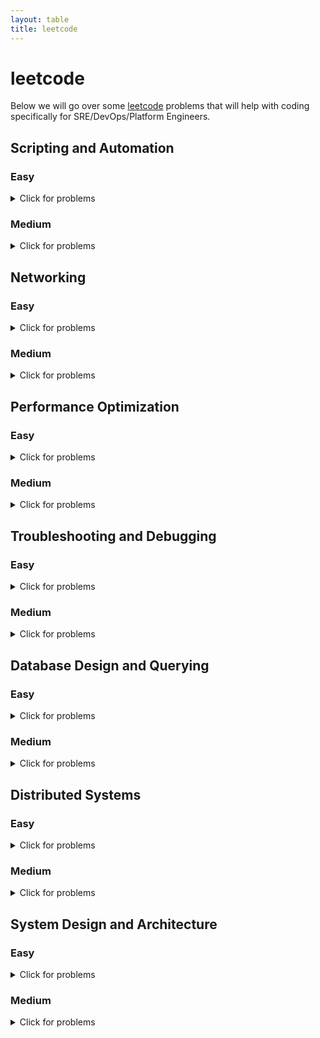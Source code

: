 ```yaml
---
layout: table
title: leetcode
---
```

# leetcode
Below we will go over some [leetcode](https://leetcode.com/problemset/all/) problems that will help with coding specifically for SRE/DevOps/Platform Engineers.

## Scripting and Automation

### Easy
<details>
<summary>Click for problems</summary>
<ol>
<li><a href="https://leetcode.com/problems/length-of-last-word/">Length of Last Word</a> - Problem #58</li>
<details>
<summary>Summary</summary>
This problem involves manipulating strings, which is a common task in scripting. You need to find the length of the last word in a string.
</details>
<details>
<summary>Problem</summary>
</details>
<details>
<summary>Solution</summary>
</details>
<li><a href="https://leetcode.com/problems/add-binary/">Add Binary</a> - Problem #67</li>
<details>
<summary>Summary</summary>
This problem simulates binary addition. In scripting, you might encounter scenarios where you need to perform calculations on binary data.
</details>
<details>
<summary>Problem</summary>
</details>
<details>
<summary>Solution</summary>
</details>
<li><a href="https://leetcode.com/problems/pascals-triangle-ii/">Pascal&#39;s Triangle II</a> - Problem #119</li>
<details>
<summary>Summary</summary>
This problem deals with generating rows of Pascal's Triangle, which can be used in various automated data generation scenarios.
</details>
<details>
<summary>Problem</summary>
</details>
<details>
<summary>Solution</summary>
</details>
<li><a href="https://leetcode.com/problems/merge-sorted-array/">Merge Sorted Array</a> - Problem #88</li>
<details>
<summary>Summary</summary>
This problem is about merging arrays, a common task in scripting when you're working with data from various sources.
</details>
<details>
<summary>Problem</summary>
</details>
<details>
<summary>Solution</summary>
</details>
<li><a href="https://leetcode.com/problems/excel-sheet-column-title/">Excel Sheet Column Title</a> - Problem #168</li>
<details>
<summary>Summary</summary>
In this problem, you convert a column number into the corresponding Excel column title. Such conversions are often encountered in automated data processing.
</details>
<details>
<summary>Problem</summary>
</details>
<details>
<summary>Solution</summary>
</details>
<li><a href="https://leetcode.com/problems/excel-sheet-column-number/">Excel Sheet Column Number</a> - Problem #171</li>
<details>
<summary>Summary</summary>
</details>
<details>
<summary>Problem</summary>
</details>
<details>
<summary>Solution</summary>
</details>
<li><a href="https://leetcode.com/problems/single-number/">Single Number</a> - Problem #136</li>
<details>
<summary>Summary</summary>
This problem involves finding a single number in an array where all other numbers appear twice. It's a common task in automated data analysis.
</details>
<details>
<summary>Problem</summary>
</details>
<details>
<summary>Solution</summary>
</details>
</ol>

</details>

### Medium
<details>
<summary>Click for problems</summary>
<ol>
<li><a href="https://leetcode.com/problems/count-and-say/">Count and Say</a> - Problem #38</li>
<details>
<summary>Summary</summary>
This problem involves generating sequences based on previous values, which can be useful for generating automated sequences of data.
</details>
<details>
<summary>Problem</summary>
</details>
<details>
<summary>Solution</summary>
</details>
<li><a href="https://leetcode.com/problems/reverse-words-in-a-string-ii/">Reverse Words in a String II</a> - Problem #186</li>
<details>
<summary>Summary</summary>
 In this problem, you're asked to reverse the order of words in a string, which can be useful for automating text transformations.
</details>
<details>
<summary>Problem</summary>
</details>
<details>
<summary>Solution</summary>
</details>
<li><a href="https://leetcode.com/problems/reverse-words-in-a-string/">Reverse Words in a String</a> - Problem #151</li>
<details>
<summary>Summary</summary>
Similar to the previous problem, this asks you to reverse the words in a string but not in-place. Scripting can help automate this process.
</details>
<details>
<summary>Problem</summary>
</details>
<details>
<summary>Solution</summary>
</details>
<li><a href="https://leetcode.com/problems/basic-calculator-ii/">Basic Calculator II</a> - Problem #227</li>
<details>
<summary>Summary</summary>
In this problem, you're asked to reverse the order of words in a string, which can be useful for automating text transformations.
</details>
<details>
<summary>Problem</summary>
</details>
<details>
<summary>Solution</summary>
</details>
<li><a href="https://leetcode.com/problems/dungeon-game/">Dungeon Game</a> - Problem #174</li>
<details>
<summary>Summary</summary>
In this problem, you need to determine the minimum initial health to start from the top-left corner and reach the bottom-right corner of a dungeon grid. Automation can help compute this value.
</details>
<details>
<summary>Problem</summary>
</details>
<details>
<summary>Solution</summary>
</details>
<li><a href="https://leetcode.com/problems/group-anagrams/">Group Anagrams</a> - Problem #49</li>
<details>
<summary>Summary</summary>
Automating the process of grouping anagrams from a given list of words is applicable to this problem, aligning with scripting and automation concepts.
</details>
<details>
<summary>Problem</summary>
</details>
<details>
<summary>Solution</summary>
</details>
<li><a href="https://leetcode.com/problems/compare-version-numbers/">Compare Version Numbers</a> - Problem #165</li>
<details>
<summary>Summary</summary>
This problem involves comparing two version numbers. Scripting can help automate the version comparison process, handling different parts of the version numbers.
</details>
<details>
<summary>Problem</summary>
</details>
<details>
<summary>Solution</summary>
</details>
<li><a href="https://leetcode.com/problems/longest-common-prefix/">Longest Common Prefix</a> - Problem #14</li>
<details>
<summary>Summary</summary>
Automating the process of finding the longest common prefix among a list of strings can be applied to this problem, highlighting the role of scripting and automation.
</details>
<details>
<summary>Problem</summary>
</details>
<details>
<summary>Solution</summary>
</details>
</ol>

</details>


## Networking

### Easy
<details>
<summary>Click for problems</summary>
<ol>
<li><a href="https://leetcode.com/problems/first-unique-character-in-a-string/">First Unique Character in a String</a> - Problem #387</li>
<details>
<summary>Summary</summary>
Relates to processing strings, which is fundamental in networking protocols for parsing and validation.
</details>
<details>
<summary>Problem</summary>
</details>
<details>
<summary>Solution</summary>
</details>
<li><a href="https://leetcode.com/problems/implement-strstr/">Implement strStr()</a> - Problem #28</li>
<details>
<summary>Summary</summary>
In networking, substring matching is used in various applications, from pattern matching to searching for headers in network packets.
</details>
<details>
<summary>Problem</summary>
</details>
<details>
<summary>Solution</summary>
</details>
<li><a href="https://leetcode.com/problems/valid-anagram/">Valid Anagram</a> - Problem #242</li>
<details>
<summary>Summary</summary>
String manipulation, such as character sorting, is used in various networking applications, such as checksum calculations.
</details>
<details>
<summary>Problem</summary>
</details>
<details>
<summary>Solution</summary>
</details>
<li><a href="https://leetcode.com/problems/isomorphic-strings/">Isomorphic Strings</a> - Problem #205</li>
<details>
<summary>Summary</summary>
Understanding character mappings is important in networking tasks like encoding and decoding.
</details>
<details>
<summary>Problem</summary>
</details>
<details>
<summary>Solution</summary>
</details>
<li><a href="https://leetcode.com/problems/pascals-triangle/">Pascal&#39;s Triangle</a> - Problem #118</li>
<details>
<summary>Summary</summary>
While not a direct analogy, data organization and computation are crucial in networking protocols and data transmission.
</details>
<details>
<summary>Problem</summary>
</details>
<details>
<summary>Solution</summary>
</details>
<li><a href="https://leetcode.com/problems/move-zeroes/">Move Zeroes</a> - Problem #283</li>
<details>
<summary>Summary</summary>
In networking, data reorganization may be necessary for efficient data transmission.
</details>
<details>
<summary>Problem</summary>
</details>
<details>
<summary>Solution</summary>
</details>
<li><a href="https://leetcode.com/problems/length-of-last-word/">Length of Last Word</a> - Problem #58</li>
<details>
<summary>Summary</summary>
String manipulation, often used in networking tasks like text processing.
</details>
<details>
<summary>Problem</summary>
</details>
<details>
<summary>Solution</summary>
</details>
<li><a href="https://leetcode.com/problems/reverse-vowels-of-a-string/">Reverse Vowels of a String</a> - Problem #345</li>
<details>
<summary>Summary</summary>
String manipulation and transformation are important in many text-based networking applications.
</details>
<details>
<summary>Problem</summary>
</details>
<details>
<summary>Solution</summary>
</details>
</ol>
</details>

### Medium
<details>
<summary>Click for problems</summary>
<ol>
<li><a href="https://leetcode.com/problems/3sum/">3Sum</a> - Problem #15</li>
<details>
<summary>Summary</summary>
In networking, searching for patterns or matches within data streams is a common task.
</details>
<details>
<summary>Problem</summary>
</details>
<details>
<summary>Solution</summary>
</details>
<li><a href="https://leetcode.com/problems/longest-palindromic-substring/">Longest Palindromic Substring</a> - Problem #5</li>
<details>
<summary>Summary</summary>
String processing is essential in networking, such as when parsing and validating URLs or extracting specific data.
</details>
<details>
<summary>Problem</summary>
</details>
<details>
<summary>Solution</summary>
</details>
<li><a href="https://leetcode.com/problems/zigzag-conversion/">ZigZag Conversion</a> - Problem #6</li>
<details>
<summary>Summary</summary>
Resembles data reformatting tasks seen in networking, such as transforming data for compatibility.
</details>
<details>
<summary>Problem</summary>
</details>
<details>
<summary>Solution</summary>
</details>
<li><a href="https://leetcode.com/problems/search-in-rotated-sorted-array/">Search in Rotated Sorted Array</a> - Problem #33</li>
<details>
<summary>Summary</summary>
Searching algorithms are vital for efficient data retrieval in networking databases.
</details>
<details>
<summary>Problem</summary>
</details>
<details>
<summary>Solution</summary>
</details>
<li><a href="https://leetcode.com/problems/rotate-image/">Rotate Image</a> - Problem #48</li>
<details>
<summary>Summary</summary>
Transforming data, as in rotating an image, is analogous to data transformation in networking tasks.
</details>
<details>
<summary>Problem</summary>
</details>
<details>
<summary>Solution</summary>
</details>
<li><a href="https://leetcode.com/problems/word-search/">Word Search</a> - Problem #79</li>
<details>
<summary>Summary</summary>
Reflects pattern searching tasks, which are akin to data processing in networking for finding specific patterns.
</details>
<details>
<summary>Problem</summary>
</details>
<details>
<summary>Solution</summary>
</details>
<li><a href="https://leetcode.com/problems/longest-consecutive-sequence/">Longest Consecutive Sequence</a> - Problem #128</li>
<details>
<summary>Summary</summary>
</details>
<details>
<summary>Problem</summary>
</details>
<details>
<summary>Solution</summary>
</details>
<li><a href="https://leetcode.com/problems/find-peak-element/">Find Peak Element</a> - Problem #162</li>
<details>
<summary>Summary</summary>
Relates to analyzing sequences of data, important in networking for detecting patterns and trends.
</details>
<details>
<summary>Problem</summary>
</details>
<details>
<summary>Solution</summary>
</details>
</ol>
</details>


## Performance Optimization

### Easy
<details>
<summary>Click for problems</summary>
<ol>
<li><a href="https://leetcode.com/problems/best-time-to-buy-and-sell-stock/">Best Time to Buy and Sell Stock</a> - Problem #121</li>
<details>
<summary>Summary</summary>
</details>
<details>
<summary>Problem</summary>
</details>
<details>
<summary>Solution</summary>
</details>
<li><a href="https://leetcode.com/problems/valid-parentheses/">Valid Parentheses</a> - Problem #20</li>
<details>
<summary>Summary</summary>
</details>
<details>
<summary>Problem</summary>
</details>
<details>
<summary>Solution</summary>
</details>
<li><a href="https://leetcode.com/problems/merge-two-sorted-lists/">Merge Two Sorted Lists</a> - Problem #21</li>
<details>
<summary>Summary</summary>
</details>
<details>
<summary>Problem</summary>
</details>
<details>
<summary>Solution</summary>
</details>
<li><a href="https://leetcode.com/problems/climbing-stairs/">Climbing Stairs</a> - Problem #70</li>
<details>
<summary>Summary</summary>
</details>
<details>
<summary>Problem</summary>
</details>
<details>
<summary>Solution</summary>
</details>
<li><a href="https://leetcode.com/problems/min-stack/">Min Stack</a> - Problem #155</li>
<details>
<summary>Summary</summary>
</details>
<details>
<summary>Problem</summary>
</details>
<details>
<summary>Solution</summary>
</details>
<li><a href="https://leetcode.com/problems/count-and-say/">Count and Say</a> - Problem #38</li>
<details>
<summary>Summary</summary>
</details>
<details>
<summary>Problem</summary>
</details>
<details>
<summary>Solution</summary>
</details>
<li><a href="https://leetcode.com/problems/maximum-subarray/">Maximum Subarray</a> - Problem #53</li>
<details>
<summary>Summary</summary>
</details>
<details>
<summary>Problem</summary>
</details>
<details>
<summary>Solution</summary>
</details>
<li><a href="https://leetcode.com/problems/merge-sorted-array/">Merge Sorted Array</a> - Problem #88</li>
<details>
<summary>Summary</summary>
</details>
<details>
<summary>Problem</summary>
</details>
<details>
<summary>Solution</summary>
</details>
</ol>

</details>

### Medium
<details>
<summary>Click for problems</summary>
<ol>
<li><a href="https://leetcode.com/problems/longest-substring-without-repeating-characters/">Longest Substring Without Repeating Characters</a> - Problem #3</li>
<details>
<summary>Summary</summary>
Optimizing substring calculations, similar to optimizing data processing tasks.
</details>
<details>
<summary>Problem</summary>
</details>
<details>
<summary>Solution</summary>
</details>
<li><a href="https://leetcode.com/problems/container-with-most-water/">Container With Most Water</a> - Problem #11</li>
<details>
<summary>Summary</summary>
Optimization of container volume calculations, similar to optimizing data allocation in a system.
</details>
<details>
<summary>Problem</summary>
</details>
<details>
<summary>Solution</summary>
</details>
<li><a href="https://leetcode.com/problems/valid-parentheses/">Valid Parentheses</a> - Problem #20</li>
<details>
<summary>Summary</summary>
Efficient stack usage, relevant in optimizing algorithms and ensuring memory efficiency.
</details>
<details>
<summary>Problem</summary>
</details>
<details>
<summary>Solution</summary>
</details>
<li><a href="https://leetcode.com/problems/search-in-rotated-sorted-array/">Search in Rotated Sorted Array</a> - Problem #33</li>
<details>
<summary>Summary</summary>
 Optimization of search algorithms, crucial in optimizing data retrieval processes.
</details>
<details>
<summary>Problem</summary>
</details>
<details>
<summary>Solution</summary>
</details>
<li><a href="https://leetcode.com/problems/word-search/">Word Search</a> - Problem #79</li>
<details>
<summary>Summary</summary>
Optimization of pattern searching tasks, which is similar to optimizing data processing for finding specific patterns.
</details>
<details>
<summary>Problem</summary>
</details>
<details>
<summary>Solution</summary>
</details>
<li><a href="https://leetcode.com/problems/valid-number/">Valid Number</a> - Problem #65</li>
<details>
<summary>Summary</summary>
Efficient number validation, important in optimizing data processing and input validation.
</details>
<details>
<summary>Problem</summary>
</details>
<details>
<summary>Solution</summary>
</details>
</ol>
</details>



## Troubleshooting and Debugging

### Easy
<details>
<summary>Click for problems</summary>
<ol>
<li><a href="https://leetcode.com/problems/two-sum/">Two Sum</a> - Problem #1</li>
<details>
<summary>Summary</summary>
This problem requires problem-solving and debugging skills, similar to identifying issues and bugs in distributed systems.
</details>
<details>
<summary>Problem</summary>
</details>
<details>
<summary>Solution</summary>
</details>
<li><a href="https://leetcode.com/problems/palindrome-number/">Palindrome Number</a> - Problem #9</li>
<details>
<summary>Summary</summary>
Involves checking for palindromes, akin to debugging and validating data correctness.
</details>
<details>
<summary>Problem</summary>
</details>
<details>
<summary>Solution</summary>
</details>
<li><a href="https://leetcode.com/problems/longest-common-prefix/">Longest Common Prefix</a> - Problem #14</li>
<details>
<summary>Summary</summary>
Similar to identifying common patterns, a crucial skill in debugging distributed systems.
</details>
<details>
<summary>Problem</summary>
</details>
<details>
<summary>Solution</summary>
</details>
<li><a href="https://leetcode.com/problems/valid-parentheses/">Valid Parentheses</a> - Problem #20</li>
<details>
<summary>Summary</summary>
Debugging skills are important in verifying the correctness of algorithms, a key aspect of troubleshooting.
</details>
<details>
<summary>Problem</summary>
</details>
<details>
<summary>Solution</summary>
</details>
<li><a href="https://leetcode.com/problems/implement-strstr/">Implement strStr()</a> - Problem #28</li>
<details>
<summary>Summary</summary>
Debugging and testing string matching algorithms is essential in identifying and fixing errors.
</details>
<details>
<summary>Problem</summary>
</details>
<details>
<summary>Solution</summary>
</details>
<li><a href="https://leetcode.com/problems/longest-common-prefix/">Longest Common Prefix</a> - Problem #14</li>
<details>
<summary>Summary</summary>
Debugging and problem-solving for identifying common patterns, akin to troubleshooting issues related to data analysis and processing.
</details>
<details>
<summary>Problem</summary>
</details>
<details>
<summary>Solution</summary>
</details>
</ol>

</details>

### Medium
<details>
<summary>Click for problems</summary>
<ol>
<li><a href="https://leetcode.com/problems/group-anagrams/">Group Anagrams</a> - Problem #49</li>
<details>
<summary>Summary</summary>
Problem-solving and debugging related to string manipulation, similar to identifying and fixing errors in data transformations.
</details>
<details>
<summary>Problem</summary>
</details>
<details>
<summary>Solution</summary>
</details>
<li><a href="https://leetcode.com/problems/compare-version-numbers/">Compare Version Numbers</a> - Problem #165</li>
<details>
<summary>Summary</summary>
Debugging and problem-solving for version comparison, similar to identifying compatibility issues in distributed systems.
</details>
<details>
<summary>Problem</summary>
</details>
<details>
<summary>Solution</summary>
</details>
<li><a href="https://leetcode.com/problems/decode-string/">Decode String</a> - Problem #394</li>
<details>
<summary>Summary</summary>
Debugging and problem-solving for decoding tasks, similar to fixing issues with data transformations.
</details>
<details>
<summary>Problem</summary>
</details>
<details>
<summary>Solution</summary>
</details>
<li><a href="https://leetcode.com/problems/top-k-frequent-words/">Top K Frequent Words</a> - Problem #692</li>
<details>
<summary>Summary</summary>
Debugging and problem-solving related to frequent item calculations, similar to identifying and fixing issues with data analysis.
</details>
<details>
<summary>Problem</summary>
</details>
<details>
<summary>Solution</summary>
</details>
<li><a href="https://leetcode.com/problems/multiply-strings/">Multiply Strings</a> - Problem #43</li>
<details>
<summary>Summary</summary>
Debugging and optimizing string multiplication algorithms, crucial in identifying and fixing performance bottlenecks
</details>
<details>
<summary>Problem</summary>
</details>
<details>
<summary>Solution</summary>
</details>
</ol>

</details>


## Database Design and Querying

### Easy
<details>
<summary>Click for problems</summary>
<ol>
<li><a href="https://leetcode.com/problems/combine-two-tables/">Combine Two Tables</a> - Problem #175</li>
<details>
<summary>Summary</summary>
This problem involves using SQL <code>JOIN</code> to combine information from two different tables based on a common key.
</details>
<details>
<summary>Problem</summary>
</details>
<details>
<summary>Solution</summary>
</details>
<li><a href="https://leetcode.com/problems/rising-temperature/">Rising Temperature</a></li>
<details>
<summary>Summary</summary>
This problem focuses on querying a <code>Weather</code> table to find days where the temperature was higher than the previous day.
</details>
<details>
<summary>Problem</summary>
</details>
<details>
<summary>Solution</summary>
</details>
<li><a href="https://leetcode.com/problems/big-countries/">Big Countries</a> - Problem #595</li>
<details>
<summary>Summary</summary>
This problem involves selecting countries with a population greater than 250 million or an area greater than 3 million square kilometers using SQL.
</details>
<details>
<summary>Problem</summary>
</details>
<details>
<summary>Solution</summary>
</details>
<li><a href="https://leetcode.com/problems/employees-earning-more-than-their-managers/">Employees Earning More Than Their Managers</a></li>
<details>
<summary>Summary</summary>
In this problem, you need to compare salaries between employees and their managers using SQL queries.
</details>
<details>
<summary>Problem</summary>
</details>
<details>
<summary>Solution</summary>
</details>
<li><a href="https://leetcode.com/problems/customers-who-never-order/">Customers Who Never Order</a></li>
<details>
<summary>Summary</summary>
This problem requires identifying customers who have never placed an order by using a combination of SQL <code>JOIN</code> and <code>NOT EXISTS</code>.
</details>
<details>
<summary>Problem</summary>
</details>
<details>
<summary>Solution</summary>
</details>
<li><a href="https://leetcode.com/problems/second-highest-salary/">Second Highest Salary</a></li>
<details>
<summary>Summary</summary>
In this problem, you need to retrieve the second highest salary from an <code>Employee</code> table using SQL queries.
</details>
<details>
<summary>Problem</summary>
</details>
<details>
<summary>Solution</summary>
</details>
<li><a href="https://leetcode.com/problems/duplicate-emails/">Duplicate Emails</a></li>
<details>
<summary>Summary</summary>
The task here is to find duplicate email addresses from a <code>Person</code> table using SQL queries.
</details>
<details>
<summary>Problem</summary>
</details>
<details>
<summary>Solution</summary>
</details>
</ol>

</details>

### Medium
<details>
<summary>Click for problems</summary>
<ol>
<li><a href="https://leetcode.com/problems/nth-highest-salary/">Nth Highest Salary</a> - Problem #177</li>
<details>
<summary>Summary</summary>
This problem involves finding the Nth highest salary using SQL.
</details>
<details>
<summary>Problem</summary>
</details>
<details>
<summary>Solution</summary>
</details>
<li><a href="https://leetcode.com/problems/consecutive-numbers/">Consecutive Numbers</a> - Problem #180</li>
<details>
<summary>Summary</summary>
The task is to find numbers that appear at least three times consecutively in a table using SQL queries.
</details>
<details>
<summary>Problem</summary>
</details>
<details>
<summary>Solution</summary>
</details>
<li><a href="https://leetcode.com/problems/exchange-seats/">Exchange Seats</a> - Problem #626</li>
<details>
<summary>Summary</summary>
This problem involves simulating a classroom seating arrangement and exchanging the seats of adjacent students. You are given a table that represents the current seating arrangement with student IDs and their corresponding seats. The task is to design a query that exchanges the seats of adjacent students, assuming that the total number of students is even.

This problem demonstrates the use of SQL queries to manipulate and update data in a database table. The problem tests your ability to work with relational data, update specific rows, and perform conditional updates based on the positions of students.

In a real-world scenario, this problem reflects how database queries can be used to manage seating arrangements, perform data updates, and ensure data consistency. It showcases your skills in writing efficient and effective SQL queries to perform specific tasks within a database environment.
</details>
<details>
<summary>Problem</summary>
</details>
<details>
<summary>Solution</summary>
</details>
<li><a href="https://leetcode.com/problems/product-price-at-a-given-date/">Product Price at a Given Date</a> - Problem #1164</li>
<details>
<summary>Summary</summary>
This problem involves querying a database to find the price of a product at a given date. It requires crafting SQL queries to filter products based on their price history and the provided date. The problem tests your ability to retrieve historical data from a database and filter it based on specific conditions.
</details>
<details>
<summary>Problem</summary>
</details>
<details>
<summary>Solution</summary>
</details>
<li><a href="https://leetcode.com/problems/second-highest-salary/">Second Highest Salary</a>  - Problem #180</li>
<details>
<summary>Summary</summary>
This problem asks you to find all numbers that appear at least three times consecutively in a table. You need to design a query that identifies consecutive occurrences of numbers and returns the desired result. This problem tests your understanding of querying and identifying patterns in data.
</details>
<details>
<summary>Problem</summary>
</details>
<details>
<summary>Solution</summary>
</details>
<li><a href="https://leetcode.com/problems/last-person-to-fit-in-the-bus/">Last Person to Fit in the Bus</a> - Problem #1204</li>
<details>
<summary>Summary</summary>
This problem is about simulating elevator trips for a building. You need to design a query to determine who was the last person to fit in the elevator after a certain time. It involves joining tables, filtering data based on specific conditions, and finding the maximum value. The problem mirrors real-world scenarios where database queries are used to manage and analyze data about people and events.
</details>
<details>
<summary>Problem</summary>
</details>
<details>
<summary>Solution</summary>
</details>
<li><a href="https://leetcode.com/problems/tree-node/">Tree Node</a> - Problem #608</li>
<details>
<summary>Summary</summary>
This problem involves working with a database table representing a tree structure. You need to design a query to retrieve information about parent and child relationships within the tree. It's an example of how databases can be used to model hierarchical structures and retrieve data based on those relationships.
</details>
<details>
<summary>Problem</summary>
</details>
<details>
<summary>Solution</summary>
</details>
<li><a href="https://leetcode.com/problems/rank-scores/">Rank Scores</a> - Problem #178</li>
<details>
<summary>Summary</summary>
In this problem, you are tasked with ranking scores in a database table. You need to design a query that assigns ranks to scores while handling cases of ties. This problem is a classic example of using SQL to generate rankings and order data based on certain criteria.


</details>
<details>
<summary>Problem</summary>
</details>
<details>
<summary>Solution</summary>
</details>
</ol>
</details>


## Distributed Systems

### Easy
<details>
<summary>Click for problems</summary>
<ol>
<li><a href="https://leetcode.com/problems/nim-game/">Nim Game</a> - Problem #292</li>
<details>
<summary>Summary</summary>
This problem illustrates game strategy in a distributed context, akin to making decisions in a distributed environment.
</details>
<details>
<summary>Problem</summary>
</details>
<details>
<summary>Solution</summary>
</details>
<li><a href="https://leetcode.com/problems/flood-fill/">Flood Fill</a> - Problem #733</li>
<details>
<summary>Summary</summary>
This problem simulates the spread of information through cells, similar to data propagation in distributed systems.
</details>
<details>
<summary>Problem</summary>
</details>
<details>
<summary>Solution</summary>
</details>
<li><a href="https://leetcode.com/problems/to-lower-case/">To Lower Case</a> - Problem #709</li>
<details>
<summary>Summary</summary>
This problem demonstrates converting strings to lowercase, which is crucial in distributed systems for standardizing data formats.
</details>
<details>
<summary>Problem</summary>
</details>
<details>
<summary>Solution</summary>
</details>
<li><a href="https://leetcode.com/problems/climbing-stairs/">Climbing Stairs</a> - Problem #70</li>
<details>
<summary>Summary</summary>
This problem compares to distributed problems with multiple paths, where optimizing traversal becomes essential.
</details>
<details>
<summary>Problem</summary>
</details>
<details>
<summary>Solution</summary>
</details>
<li><a href="https://leetcode.com/problems/balanced-binary-tree/">Balanced Binary Tree</a> - Problem #110</li>
<details>
<summary>Summary</summary>
Balancing a binary tree is essential in distributed databases for optimizing data storage and retrieval.
</details>
<details>
<summary>Problem</summary>
</details>
<details>
<summary>Solution</summary>
</details>
<li><a href="https://leetcode.com/problems/the-maze-ii/">The Maze II</a> - Problem #505</li>
<details>
<summary>Summary</summary>
This problem involves finding paths in a maze, similar to navigation and pathfinding in distributed networks.
</details>
<details>
<summary>Problem</summary>
</details>
<details>
<summary>Solution</summary>
</details>
</ol>

</details>

### Medium
<details>
<summary>Click for problems</summary>
<ol>
<li><a href="https://leetcode.com/problems/network-delay-time/">Network Delay Time</a> - Problem #743</li>
<details>
<summary>Summary</summary>
This problem mimics the propagation of information through a distributed network, similar to data transmission delays.
</details>
<details>
<summary>Problem</summary>
</details>
<details>
<summary>Solution</summary>
</details>
<li><a href="https://leetcode.com/problems/number-of-islands/">Number of Islands</a> - Problem #200</li>
<details>
<summary>Summary</summary>
This problem relates to distributed computation by simulating the spread of information through connected components in a grid.
</details>
<details>
<summary>Problem</summary>
</details>
<details>
<summary>Solution</summary>
</details>
<li><a href="https://leetcode.com/problems/course-schedule/">Course Schedule</a> - Problem #207</li>
<details>
<summary>Summary</summary>
This problem reflects dependencies in distributed task scheduling, which is crucial for resource allocation
</details>
<details>
<summary>Problem</summary>
</details>
<details>
<summary>Solution</summary>
</details>
<li><a href="https://leetcode.com/problems/as-far-from-land-as-possible/">As Far from Land as Possible</a> - Problem #1162</li>
<details>
<summary>Summary</summary>
This problem involves measuring distances between nodes, similar to distance calculations in a distributed spatial context.
</details>
<details>
<summary>Problem</summary>
</details>
<details>
<summary>Solution</summary>
</details>
<li><a href="https://leetcode.com/problems/rotting-oranges/">Rotting Oranges</a> - Problem #994</li>
<details>
<summary>Summary</summary>
This problem simulates distributed state changes and their propagation, similar to message passing in distributed systems.
</details>
<details>
<summary>Problem</summary>
</details>
<details>
<summary>Solution</summary>
</details>
<li><a href="https://leetcode.com/problems/evaluate-division/">Evaluate Division</a> - Problem #399</li>
<details>
<summary>Summary</summary>
This problem resembles graph traversal and calculations, which are often seen in distributed systems' computations.
</details>
<details>
<summary>Problem</summary>
</details>
<details>
<summary>Solution</summary>
</details>
<li><a href="https://leetcode.com/problems/evaluate-division/">Evaluate Division</a> - Problem #399</li>
<details>
<summary>Summary</summary>
This problem continues the analogy of graph traversal and distributed calculations.
</details>
<details>
<summary>Problem</summary>
</details>
<details>
<summary>Solution</summary>
</details>
</ol>
</details>

## System Design and Architecture

### Easy
<details>
<summary>Click for problems</summary>
<ol>
<li><a href="https://leetcode.com/problems/design-hashset/">Design HashSet</a> - Problem #705</li>
<details>
<summary>Summary</summary>
<p>In this problem, you&#39;re required to design a simple HashSet data structure, supporting basic operations like insertion, deletion, and checking for the presence of an element. While this problem might seem straightforward, it has some underlying connections to system design and architecture concepts:</p>
<ol>
<li><p><strong>Data Modeling and Storage:</strong> When designing a HashSet, you need to think about how to organize and store the data efficiently. This can relate to database schema design in a larger system, where you would consider how to store and access data optimally.</p>
</li>
<li><p><strong>Data Access Optimization:</strong> In a larger system, quick access to data is crucial. When designing a HashSet, you&#39;re challenged to implement efficient lookup and manipulation operations, similar to how efficient data retrieval is a key consideration in designing systems.</p>
</li>
<li><p><strong>Collision Handling:</strong> Hash collisions can occur when multiple elements map to the same hash value. This connects to concepts of distributed systems and hashing techniques, which are relevant when handling data across multiple servers.</p>
</li>
<li><p><strong>Concurrency and Consistency:</strong> While the problem might not explicitly require it, in a distributed system, you would need to consider issues like concurrent access and maintaining data consistency. This mirrors challenges faced in distributed databases and systems.</p>
</li>
<li><p><strong>Scalability:</strong> While the problem doesn&#39;t specifically touch on this, when designing a HashSet for a large-scale system, you&#39;d need to think about how to make the data structure scalable, possibly by sharding or partitioning data across different nodes.</p>
</li>
<li><p><strong>Data Integrity and Error Handling:</strong> Ensuring that your HashSet functions correctly and handles errors gracefully is akin to ensuring data integrity and handling exceptions in a real-world system.</p>
</li>
</ol>
<p>While this problem isn&#39;t a full-blown system design challenge, it provides a microcosm of considerations that come into play when designing and implementing data structures in a larger system. It&#39;s about making design choices that optimize for performance, reliability, and scalability—core tenets of system design and architecture.</p>
</details>
<details>

<summary>Problem</summary>
<p>Design a HashSet without using any built-in hash table libraries.</p>
<p>Implement <code>MyHashSet</code> class:</p>
<ul>
<li><code>void add(key)</code> Inserts the value <code>key</code> into the HashSet.</li>
<li><code>bool contains(key</code>) Returns whether the value <code>key</code> exists in the HashSet or not.</li>
<li><code>void remove(key)</code> Removes the value <code>key</code> in the HashSet. If <code>key</code> does not exist in the HashSet, do nothing</li>
</ul>
<p><strong>Example 1:</strong></p>
<p><strong>Input</strong></p>
<pre><code>[<span class="hljs-string">"MyHashSet"</span>, <span class="hljs-string">"add"</span>, <span class="hljs-string">"add"</span>, <span class="hljs-string">"contains"</span>, <span class="hljs-string">"contains"</span>, <span class="hljs-string">"add"</span>, <span class="hljs-string">"contains"</span>, <span class="hljs-string">"remove"</span>, <span class="hljs-string">"contains"</span>]
[[], [<span class="hljs-number">1</span>], [<span class="hljs-number">2</span>], [<span class="hljs-number">1</span>], [<span class="hljs-number">3</span>], [<span class="hljs-number">2</span>], [<span class="hljs-number">2</span>], [<span class="hljs-number">2</span>], [<span class="hljs-number">2</span>]]
</code></pre><p><strong>Output</strong></p>
<pre><code>[<span class="hljs-literal">null</span>, <span class="hljs-literal">null</span>, <span class="hljs-literal">null</span>, <span class="hljs-literal">true</span>, <span class="hljs-literal">false</span>, <span class="hljs-literal">null</span>, <span class="hljs-literal">true</span>, <span class="hljs-literal">null</span>, <span class="hljs-literal">false</span>]
</code></pre><p><strong>Explanation</strong></p>
<pre><code><span class="hljs-type">MyHashSet</span> myHashSet = <span class="hljs-function"><span class="hljs-keyword">new</span> <span class="hljs-title">MyHashSet</span>();
<span class="hljs-title">myHashSet</span>.<span class="hljs-title">add</span>(<span class="hljs-number">1</span>);      <span class="hljs-comment">// set = [1]</span>
<span class="hljs-title">myHashSet</span>.<span class="hljs-title">add</span>(<span class="hljs-number">2</span>);      <span class="hljs-comment">// set = [1, 2]</span>
<span class="hljs-title">myHashSet</span>.<span class="hljs-title">contains</span>(<span class="hljs-number">1</span>); <span class="hljs-comment">// return True</span>
<span class="hljs-title">myHashSet</span>.<span class="hljs-title">contains</span>(<span class="hljs-number">3</span>); <span class="hljs-comment">// return False, (not found)</span>
<span class="hljs-title">myHashSet</span>.<span class="hljs-title">add</span>(<span class="hljs-number">2</span>);      <span class="hljs-comment">// set = [1, 2]</span>
<span class="hljs-title">myHashSet</span>.<span class="hljs-title">contains</span>(<span class="hljs-number">2</span>); <span class="hljs-comment">// return True</span>
<span class="hljs-title">myHashSet</span>.<span class="hljs-title">remove</span>(<span class="hljs-number">2</span>);   <span class="hljs-comment">// set = [1]</span>
<span class="hljs-title">myHashSet</span>.<span class="hljs-title">contains</span>(<span class="hljs-number">2</span>); <span class="hljs-comment">// return False, (already removed)</span></span>
</code></pre><p><strong>Constraints:</strong></p>
<ul>
<li><code>0 &lt;= key &lt;= 106</code></li>
<li>At most 10<sup>4</sup> calls will be made to <code>add</code>, <code>remove</code>, and <code>contains</code>.</li>
</ul>
</details>
<details>
<summary>Solution</summary>


</details>

<li><a href="https://leetcode.com/problems/implement-queue-using-stacks/">Implement Queue using Stacks</a> - Problem #232</li>
<details>
<summary>Summary</summary>
This problem involves designing a queue using stacks. It tests your ability to create a data structure that emulates a queue's behavior using another data structure. Such design considerations are important when implementing efficient data processing pipelines.
</details>
<details>
<summary>Problem</summary>
</details>
<details>
<summary>Solution</summary>
</details>

<li><a href="https://leetcode.com/problems/valid-parentheses/">Valid Parentheses</a> - Problem #20</li>
<details>
<summary>Summary</summary>
This problem focuses on using stacks to validate the ordering of parentheses. While it may seem small-scale, the idea of using stacks to track and manage data is crucial in larger-scale system designs.
</details>
<details>
<summary>Problem</summary>
</details>
<details>
<summary>Solution</summary>
</details>

<li><a href="https://leetcode.com/problems/implement-queue-using-stacks/">Implement Queue using Stacks</a> - Problem #225</li>
<details>
<summary>Summary</summary>
Reinforces the concept of designing a queue using stacks, further illustrating the relationship between different data structures.
</details>
<details>
<summary>Problem</summary>
</details>
<details>
<summary>Solution</summary>
</details>

<li><a href="https://leetcode.com/problems/best-time-to-buy-and-sell-stock/">Best Time to Buy and Sell Stock</a> - Problem #121</li>
<details>
<summary>Summary</summary>
Although primarily a dynamic programming problem, this relates to designing algorithms to optimize certain objectives, which is a core skill in system design. This could be analogous to optimizing resource usage or task scheduling in a larger system.
</details>
<details>
<summary>Problem</summary>
</details>
<details>
<summary>Solution</summary>
</details>


<li><a href="https://leetcode.com/problems/next-greater-element-i/">Next Greater Element I</a> - Problem #496</li>
<details>
<summary>Summary</summary>
This problem reinforces the concept of designing a queue using stacks, further illustrating the relationship between different data structures.
</details>
<details>
<summary>Problem</summary>
</details>
<details>
<summary>Solution</summary>
</details>
</details>

### Medium
<details>
<summary>Click for problems</summary>
<ol>
<li><a href="https://leetcode.com/problems/lru-cache/">LRU Cache</a> - Problem #146</li>
<details>
<summary>Summary</summary>
Designing a least recently used (LRU) cache involves managing data eviction strategies efficiently, which is crucial in system design where memory management and caching play a role.
</details>
<details>
<summary>Problem</summary>
</details>
<details>
<summary>Solution</summary>
</details>
<li><a href="https://leetcode.com/problems/reorder-routes-to-make-all-paths-lead-to-the-city-zero/">Reorder Routes to Make All Paths Lead to the City Zero</a> - Problem #1466</li>
<details>
<summary>Summary</summary>
This problem simulates reordering routes in a directed graph to centralize paths. In system design, centralized data processing and communication can improve efficiency and reduce latency.
</details>
<details>
<summary>Problem</summary>
</details>
<details>
<summary>Solution</summary>
</details>
<li><a href="https://leetcode.com/problems/min-stack/">Min Stack</a> - Problem #155</li>
<details>
<summary>Summary</summary>
This problem requires designing a stack that supports constant-time retrieval of the minimum element. It relates to designing data structures that optimize for certain operations, which is a fundamental aspect of system design and architecture.
</details>
<details>
<summary>Problem</summary>
</details>
<details>
<summary>Solution</summary>
</details>
<li><a href="https://leetcode.com/problems/count-unhappy-friends/">Count Unhappy Friends</a> - Problem #1583</li>
<details>
<summary>Summary</summary>
This problem requires designing a mechanism to count unhappy friends based on their preferences. This concept is similar to data analysis and pattern recognition in larger-scale systems.
</details>
<details>
<summary>Problem</summary>
</details>
<details>
<summary>Solution</summary>
</details>
<li><a href="https://leetcode.com/problems/construct-binary-tree-from-preorder-and-inorder-traversal/">Construct Binary Tree from Preorder and Inorder Traversal</a> - Problem #105</li>
<details>
<summary>Summary</summary>
In system design, constructing complex data structures efficiently from partial information can be crucial for optimization.
</details>
<details>
<summary>Problem</summary>
</details>
<details>
<summary>Solution</summary>
</details>
<li><a href="https://leetcode.com/problems/accounts-merge/">Accounts Merge</a> - Problem #721</li>
<details>
<summary>Summary</summary>
This problem involves designing a mechanism to merge user accounts, which is analogous to merging data and records in a larger system.
</details>
<details>
<summary>Problem</summary>
</details>
<details>
<summary>Solution</summary>
</details>
</ol>
</details>